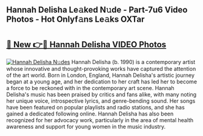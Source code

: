 ## Hannah Delisha Le𝚊ked N𝚞de - Part-7u6 Video Photos - Hot Onlyf𝚊ns Le𝚊ks OXTar

# <h2><a href="http://ab73310.deff.icu/?id=Hannah+Delisha">🔗 New 👉🔴 Hannah Delisha VIDEO Photos</a></h2>

[![Hannah Delisha N𝚞des](https://i.imgur.com/rIISA9y.gif)](http://ab73310.deff.icu/?id=Hannah+Delisha)
Hannah Delisha (b. 1990) is a contemporary artist whose innovative and thought-provoking works have captured the attention of the art world. Born in London, England, Hannah Delisha's artistic journey began at a young age, and her dedication to her craft has led her to become a force to be reckoned with in the contemporary art scene. Hannah Delisha's music has been praised by critics and fans alike, with many noting her unique voice, introspective lyrics, and genre-bending sound. Her songs have been featured on popular playlists and radio stations, and she has gained a dedicated following online. Hannah Delisha has also been recognized for her advocacy work, particularly in the area of mental health awareness and support for young women in the music industry.
